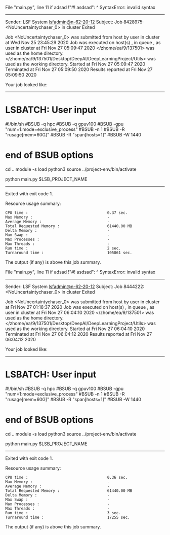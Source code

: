   File "main.py", line 11
    if adsad !"#! asdsad":
             ^
SyntaxError: invalid syntax

------------------------------------------------------------
Sender: LSF System <lsfadmin@n-62-20-12>
Subject: Job 8428975: <NoUncertaintychaser_0> in cluster <dcc> Exited

Job <NoUncertaintychaser_0> was submitted from host <n-62-27-18> by user <s183914> in cluster <dcc> at Wed Nov 25 23:45:29 2020
Job was executed on host(s) <n-62-20-12>, in queue <gpuv100>, as user <s183914> in cluster <dcc> at Fri Nov 27 05:09:47 2020
</zhome/ea/9/137501> was used as the home directory.
</zhome/ea/9/137501/Desktop/DeepAI/DeepLearningProject/Utils> was used as the working directory.
Started at Fri Nov 27 05:09:47 2020
Terminated at Fri Nov 27 05:09:50 2020
Results reported at Fri Nov 27 05:09:50 2020

Your job looked like:

------------------------------------------------------------
# LSBATCH: User input
#!/bin/sh
#BSUB -q hpc
#BSUB -q gpuv100
#BSUB -gpu "num=1:mode=exclusive_process"
#BSUB -n 1
#BSUB -R "rusage[mem=60G]"
#BSUB -R "span[hosts=1]"
#BSUB -W 1440
# end of BSUB options
cd ..
module -s load python3
source ../project-env/bin/activate

python main.py $LSB_PROJECT_NAME


------------------------------------------------------------

Exited with exit code 1.

Resource usage summary:

    CPU time :                                   0.37 sec.
    Max Memory :                                 -
    Average Memory :                             -
    Total Requested Memory :                     61440.00 MB
    Delta Memory :                               -
    Max Swap :                                   -
    Max Processes :                              -
    Max Threads :                                -
    Run time :                                   2 sec.
    Turnaround time :                            105861 sec.

The output (if any) is above this job summary.

  File "main.py", line 11
    if adsad !"#! asdsad":
             ^
SyntaxError: invalid syntax

------------------------------------------------------------
Sender: LSF System <lsfadmin@n-62-20-12>
Subject: Job 8444222: <NoUncertaintychaser_0> in cluster <dcc> Exited

Job <NoUncertaintychaser_0> was submitted from host <gbarlogin1> by user <s183914> in cluster <dcc> at Fri Nov 27 01:16:37 2020
Job was executed on host(s) <n-62-20-12>, in queue <gpuv100>, as user <s183914> in cluster <dcc> at Fri Nov 27 06:04:10 2020
</zhome/ea/9/137501> was used as the home directory.
</zhome/ea/9/137501/Desktop/DeepAI/DeepLearningProject/Utils> was used as the working directory.
Started at Fri Nov 27 06:04:10 2020
Terminated at Fri Nov 27 06:04:12 2020
Results reported at Fri Nov 27 06:04:12 2020

Your job looked like:

------------------------------------------------------------
# LSBATCH: User input
#!/bin/sh
#BSUB -q hpc
#BSUB -q gpuv100
#BSUB -gpu "num=1:mode=exclusive_process"
#BSUB -n 1
#BSUB -R "rusage[mem=60G]"
#BSUB -R "span[hosts=1]"
#BSUB -W 1440
# end of BSUB options
cd ..
module -s load python3
source ../project-env/bin/activate

python main.py $LSB_PROJECT_NAME


------------------------------------------------------------

Exited with exit code 1.

Resource usage summary:

    CPU time :                                   0.36 sec.
    Max Memory :                                 -
    Average Memory :                             -
    Total Requested Memory :                     61440.00 MB
    Delta Memory :                               -
    Max Swap :                                   -
    Max Processes :                              -
    Max Threads :                                -
    Run time :                                   3 sec.
    Turnaround time :                            17255 sec.

The output (if any) is above this job summary.

